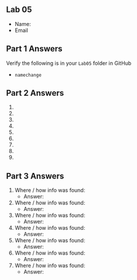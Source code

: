## Lab 05

- Name:
- Email

## Part 1 Answers

Verify the following is in your `Lab05` folder in GitHub

- `namechange`

## Part 2 Answers

1.
2.
3.
4.
5.
6.
7.
8.
9.

## Part 3 Answers

1. Where / how info was found:
   - Answer:
2. Where / how info was found:
   - Answer:
3. Where / how info was found:
   - Answer:
4. Where / how info was found:
   - Answer:
5. Where / how info was found:
   - Answer:
6. Where / how info was found:
   - Answer:
7. Where / how info was found:
   - Answer:
